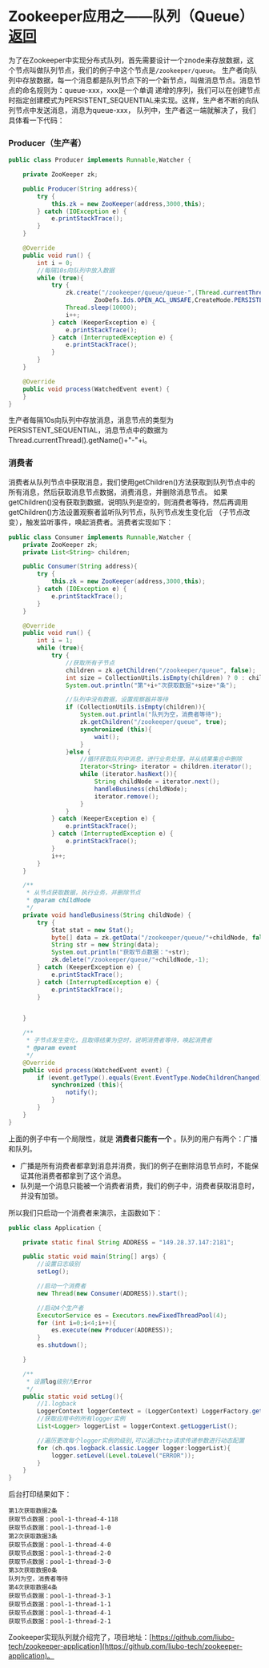 # Zookeeper应用之——队列（Queue） [返回](/ "首页")

为了在Zookeeper中实现分布式队列，首先需要设计一个znode来存放数据，这个节点叫做队列节点，我们的例子中这个节点是```/zookeeper/queue```。
生产者向队列中存放数据，每一个消息都是队列节点下的一个新节点，叫做消息节点。消息节点的命名规则为：queue-xxx，xxx是一个单调
递增的序列，我们可以在创建节点时指定创建模式为PERSISTENT_SEQUENTIAL来实现。这样，生产者不断的向队列节点中发送消息，消息为queue-xxx，
队列中，生产者这一端就解决了，我们具体看一下代码：

### Producer（生产者）
```java
public class Producer implements Runnable,Watcher {

    private ZooKeeper zk;

    public Producer(String address){
        try {
            this.zk = new ZooKeeper(address,3000,this);
        } catch (IOException e) {
            e.printStackTrace();
        }
    }

    @Override
    public void run() {
        int i = 0;
        //每隔10s向队列中放入数据
        while (true){
            try {
                zk.create("/zookeeper/queue/queue-",(Thread.currentThread().getName()+"-"+i).getBytes(),
                        ZooDefs.Ids.OPEN_ACL_UNSAFE,CreateMode.PERSISTENT_SEQUENTIAL);
                Thread.sleep(10000);
                i++;
            } catch (KeeperException e) {
                e.printStackTrace();
            } catch (InterruptedException e) {
                e.printStackTrace();
            }
        }
    }

    @Override
    public void process(WatchedEvent event) {
    }
}
```
生产者每隔10s向队列中存放消息，消息节点的类型为PERSISTENT_SEQUENTIAL，消息节点中的数据为Thread.currentThread().getName()+"-"+i。

### 消费者

消费者从队列节点中获取消息，我们使用getChildren()方法获取到队列节点中的所有消息，然后获取消息节点数据，消费消息，并删除消息节点。
如果getChildren()没有获取到数据，说明队列是空的，则消费者等待，然后再调用getChildren()方法设置观察者监听队列节点，队列节点发生变化后
（子节点改变），触发监听事件，唤起消费者。消费者实现如下：
```java
public class Consumer implements Runnable,Watcher {
    private ZooKeeper zk;
    private List<String> children;

    public Consumer(String address){
        try {
            this.zk = new ZooKeeper(address,3000,this);
        } catch (IOException e) {
            e.printStackTrace();
        }
    }

    @Override
    public void run() {
        int i = 1;
        while (true){
            try {
                //获取所有子节点
                children = zk.getChildren("/zookeeper/queue", false);
                int size = CollectionUtils.isEmpty(children) ? 0 : children.size();
                System.out.println("第"+i+"次获取数据"+size+"条");

                //队列中没有数据，设置观察器并等待
                if (CollectionUtils.isEmpty(children)){
                    System.out.println("队列为空，消费者等待");
                    zk.getChildren("/zookeeper/queue", true);
                    synchronized (this){
                        wait();
                    }
                }else {
                    //循环获取队列中消息，进行业务处理，并从结果集合中删除
                    Iterator<String> iterator = children.iterator();
                    while (iterator.hasNext()){
                        String childNode = iterator.next();
                        handleBusiness(childNode);
                        iterator.remove();
                    }
                }
            } catch (KeeperException e) {
                e.printStackTrace();
            } catch (InterruptedException e) {
                e.printStackTrace();
            }
            i++;
        }
    }

    /**
     * 从节点获取数据，执行业务，并删除节点
     * @param childNode
     */
    private void handleBusiness(String childNode) {
        try {
            Stat stat = new Stat();
            byte[] data = zk.getData("/zookeeper/queue/"+childNode, false, stat);
            String str = new String(data);
            System.out.println("获取节点数据："+str);
            zk.delete("/zookeeper/queue/"+childNode,-1);
        } catch (KeeperException e) {
            e.printStackTrace();
        } catch (InterruptedException e) {
            e.printStackTrace();
        }


    }

    /**
     * 子节点发生变化，且取得结果为空时，说明消费者等待，唤起消费者
     * @param event
     */
    @Override
    public void process(WatchedEvent event) {
        if (event.getType().equals(Event.EventType.NodeChildrenChanged)){
            synchronized (this){
                notify();
            }
        }
    }
}
```
上面的例子中有一个局限性，就是 **消费者只能有一个** 。队列的用户有两个：广播和队列。

* 广播是所有消费者都拿到消息并消费，我们的例子在删除消息节点时，不能保证其他消费者都拿到了这个消息。
* 队列是一个消息只能被一个消费者消费，我们的例子中，消费者获取消息时，并没有加锁。

所以我们只启动一个消费者来演示，主函数如下：

```java
public class Application {

    private static final String ADDRESS = "149.28.37.147:2181";

    public static void main(String[] args) {
        //设置日志级别
        setLog();

        //启动一个消费者
        new Thread(new Consumer(ADDRESS)).start();

        //启动4个生产者
        ExecutorService es = Executors.newFixedThreadPool(4);
        for (int i=0;i<4;i++){
            es.execute(new Producer(ADDRESS));
        }
        es.shutdown();

    }

    /**
     * 设置log级别为Error
     */
    public static void setLog(){
        //1.logback
        LoggerContext loggerContext = (LoggerContext) LoggerFactory.getILoggerFactory();
        //获取应用中的所有logger实例
        List<Logger> loggerList = loggerContext.getLoggerList();

        //遍历更改每个logger实例的级别,可以通过http请求传递参数进行动态配置
        for (ch.qos.logback.classic.Logger logger:loggerList){
            logger.setLevel(Level.toLevel("ERROR"));
        }
    }
}
```
后台打印结果如下：
```
第1次获取数据2条
获取节点数据：pool-1-thread-4-118
获取节点数据：pool-1-thread-1-0
第2次获取数据3条
获取节点数据：pool-1-thread-4-0
获取节点数据：pool-1-thread-2-0
获取节点数据：pool-1-thread-3-0
第3次获取数据0条
队列为空，消费者等待
第4次获取数据4条
获取节点数据：pool-1-thread-3-1
获取节点数据：pool-1-thread-1-1
获取节点数据：pool-1-thread-4-1
获取节点数据：pool-1-thread-2-1
```

Zookeeper实现队列就介绍完了，项目地址：[https://github.com/liubo-tech/zookeeper-application](https://github.com/liubo-tech/zookeeper-application)。
